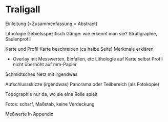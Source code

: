 # Traligall


Einleitung (=Zusammenfassung = Abstract)

Lithologie
Gebietsspezifisch
Gänge: wie erkennt man sie?
Stratigraphie, Säulenprofil

Karte und Profil
Karte beschreiben (ca halbe Seite)
Merkmale erklären
+ Overlay mit Messwerten, Einfallen, etc
Lithologie auf Karte selbst
Profil nicht überhöht auf mm-Papier

Schmidtsches Netz mit irgendwas

Aufschlussskizze (irgendwas)
Panorama oder Teilbereich (als Fotokopie)




Topographie nur da, wo sie eine Rolle spielt

Fotos: scharf, Maßstab, keine Verdeckung

Meßwerte in Appendix 
